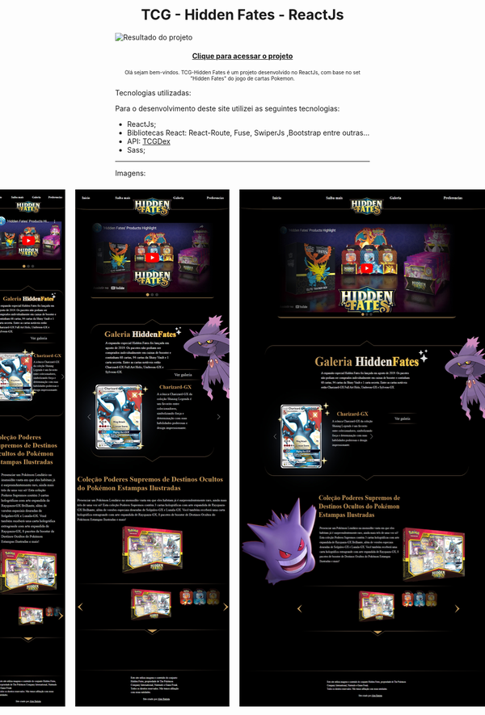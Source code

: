 <h1 align="center">
    TCG - Hidden Fates - ReactJs
</h1>

![Resultado do projeto](src/assets/images/mainpage.avif)

<h4 align="center"><a href="https://hiddenfates-wiki.netlify.app">Clique para acessar o projeto</a></h4>

<p align="center" style="font-size: 10px;">
   Olá sejam bem-vindos. TCG-Hidden Fates é um projeto desenvolvido no ReactJs, com base no set "Hidden Fates" do jogo de cartas Pokemon. 
</p>

Tecnologias utilizadas:

Para o desenvolvimento deste site utilizei as seguintes tecnologias:

- ReactJs;
- Bibliotecas React: React-Route, Fuse, SwiperJs ,Bootstrap entre outras...
- API: <a href="https://tcgdex.dev">TCGDex</a>
- Sass;
---

Imagens:
<div style="display: flex; justify-content: center; flex-direction: row;">
    <img src="src/assets/images/iPhone.jpeg" alt="iPhone" style="margin: 10px;"/>
    <img src="src/assets/images/iPad.jpeg" alt="iPad" style="margin: 10px;"/>
    <img src="src/assets/images/MacBook.jpeg" alt="MacBook" style="margin: 10px;"/>
</div>
